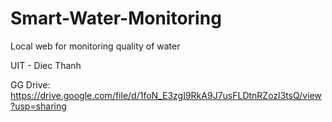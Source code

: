 # Smart-Water-Monitoring

Local web for monitoring quality of water

UIT - Diec Thanh

GG Drive: https://drive.google.com/file/d/1foN_E3zgI9RkA9J7usFLDtnRZozl3tsQ/view?usp=sharing
